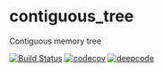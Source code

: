 # contiguous_tree
Contiguous memory tree

[![Build Status](https://travis-ci.com/sergii-zaiets/contiguous_tree.svg?token=C9piQKa3ENUD9Aqw3mDX&branch=develop)](https://travis-ci.com/sergii-zaiets/contiguous_tree)
[![codecov](https://codecov.io/gh/sergii-zaiets/contiguous_tree/branch/develop/graph/badge.svg)](https://codecov.io/gh/sergii-zaiets/contiguous_tree)
[![deepcode](https://www.deepcode.ai/api/gh/badge?key=eyJhbGciOiJIUzI1NiIsInR5cCI6IkpXVCJ9.eyJwbGF0Zm9ybTEiOiJnaCIsIm93bmVyMSI6InNlcmdpaS16YWlldHMiLCJyZXBvMSI6ImNvbnRpZ3VvdXNfdHJlZSIsImluY2x1ZGVMaW50IjpmYWxzZSwiYXV0aG9ySWQiOjIyMjYyLCJpYXQiOjE1OTkwODM5NzZ9.tKG9FBWxoST4atdaa3738E9CWUn7tZnMzM-jI5eJYI4)](https://www.deepcode.ai/app/gh/sergii-zaiets/contiguous_tree/_/dashboard?utm_content=gh%2Fsergii-zaiets%2Fcontiguous_tree)

